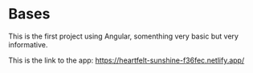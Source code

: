# Bases

This is the first project using Angular, somenthing very basic but very informative. 

This is the link to the app: 
https://heartfelt-sunshine-f36fec.netlify.app/
